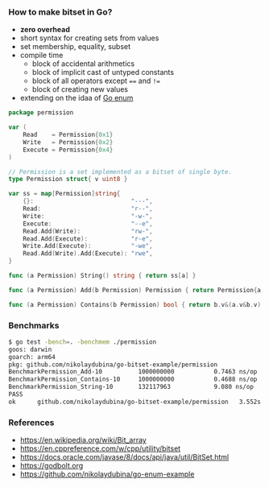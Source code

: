 ### How to make bitset in Go?

* **zero overhead**
* short syntax for creating sets from values
* set membership, equality, subset
* compile time
   * block of accidental arithmetics
   * block of implicit cast of untyped constants
   * block of all operators except `==` and `!=`
   * block of creating new values
* extending on the idaa of [Go enum](https://github.com/nikolaydubina/go-enum-example)

```go
package permission

var (
	Read    = Permission{0x1}
	Write   = Permission{0x2}
	Execute = Permission{0x4}
)

// Permission is a set implemented as a bitset of single byte.
type Permission struct{ v uint8 }

var ss = map[Permission]string{
	{}:                           "---",
	Read:                         "r--",
	Write:                        "-w-",
	Execute:                      "--e",
	Read.Add(Write):              "rw-",
	Read.Add(Execute):            "r-e",
	Write.Add(Execute):           "-we",
	Read.Add(Write).Add(Execute): "rwe",
}

func (a Permission) String() string { return ss[a] }

func (a Permission) Add(b Permission) Permission { return Permission{a.v | b.v} }

func (a Permission) Contains(b Permission) bool { return b.v&(a.v&b.v) == b.v }
```

### Benchmarks

```bash
$ go test -bench=. -benchmem ./permission
goos: darwin
goarch: arm64
pkg: github.com/nikolaydubina/go-bitset-example/permission
BenchmarkPermission_Add-10         	1000000000	         0.7463 ns/op	       0 B/op	       0 allocs/op
BenchmarkPermission_Contains-10    	1000000000	         0.4688 ns/op	       0 B/op	       0 allocs/op
BenchmarkPermission_String-10      	132117963	         9.080 ns/op	       0 B/op	       0 allocs/op
PASS
ok  	github.com/nikolaydubina/go-bitset-example/permission	3.552s
```

### References

* https://en.wikipedia.org/wiki/Bit_array
* https://en.cppreference.com/w/cpp/utility/bitset
* https://docs.oracle.com/javase/8/docs/api/java/util/BitSet.html
* https://godbolt.org
* https://github.com/nikolaydubina/go-enum-example
